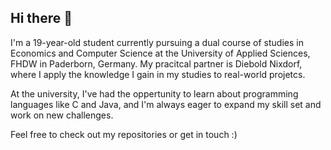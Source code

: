 ## Hi there 👋

I'm a 19-year-old student currently pursuing a dual course of studies in Economics and Computer Science at the University of Applied Sciences, FHDW in Paderborn, Germany.
My pracitcal partner is Diebold Nixdorf, where I apply the knowledge I gain in my studies to real-world projetcs.

At the university, I've had the oppertunity to learn about programming languages like C and Java, and I'm always eager to expand my skill set and work on new challenges.

Feel free to check out my repositories or get in touch :)
<!--
**lennartsch04/lennartsch04** is a ✨ _special_ ✨ repository because its `README.md` (this file) appears on your GitHub profile.

Here are some ideas to get you started:

- 🔭 I’m currently working on ...
- 🌱 I’m currently learning ...
- 👯 I’m looking to collaborate on ...
- 🤔 I’m looking for help with ...
- 💬 Ask me about ...
- 📫 How to reach me: ...
- 😄 Pronouns: ...
- ⚡ Fun fact: ...
-->
